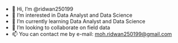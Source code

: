 - 👋 Hi, I’m @ridwan250199
- 👀 I’m interested in Data Analyst and Data Science
- 🌱 I’m currently learning Data Analyst and Data Science
- 💞️ I’m looking to collaborate on field data
- 📫 You can contact me by e-mail: moh.ridwan250199@gmail.com

<!---
ridwan250199/ridwan250199 is a ✨ special ✨ repository because its `README.md` (this file) appears on your GitHub profile.
You can click the Preview link to take a look at your changes.
--->

